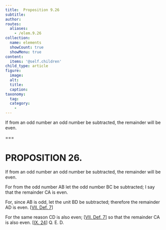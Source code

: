 ```yaml
---
title:  Proposition 9.26
subtitle: 
author:
routes:
  aliases:
    - /elem.9.26
collection:
  name: elements
  showCount: true
  showMenu: true
content:
  items: '@self.children'
child_type: article
figure:
  image:
  alt:
  title:
  caption:
taxonomy:
  tag:
  category:
    - 
---
```


<p>
       <hi rend="ital">If from an odd number an odd number be subtracted, the remainder will be even.</hi>
      </p>

===

<h1>PROPOSITION 26.</h1>
<p>
       <span class="ital">If from an odd number an odd number be subtracted, the remainder will be even.</span>
      </p>

<p>For from the odd number <span class="ital">AB</span> let the odd number <span class="ital">BC</span> be subtracted; I say that the remainder <span class="ital">CA</span> is even. 
      </p>

<p>For, since <span class="ital">AB</span> is odd, let the unit <span class="ital">BD</span> be subtracted; therefore the remainder <span class="ital">AD</span> is even. [<a href="/elem.7.def.7">VII. Def. 7</a>] </p>

<p>For the same reason <span class="ital">CD</span> is also even; [<a href="/elem.7.def.7">VII. Def. 7</a>] so that the remainder <span class="ital">CA</span> is also even. [<a href="/elem.9.24">IX. 24</a>] Q. E. D.</p>
